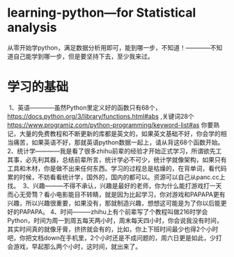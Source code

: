 # learning-python—for Statistical analysis
  从零开始学python，满足数据分析用即可，能到哪一步，不知道！————不知道自己能学到哪一步，但是要坚持下去，至少我来过。
# 学习的基础
 1、英语————虽然Python里定义好的函数只有68个，https://docs.python.org/3/library/functions.html#abs  ,关键词28个 https://www.programiz.com/python-programming/keyword-list#as  你要熟记，大量的免费教程和不断更新的库都是英文的，如果英文基础不好，你会学的相当痛苦，如果英语不好，那就英语python数据一起上，请从背这68个函数开始。
 2、统计学————我是看了很多zhihu前辈的经验才开始正式学习，所谓欲先工其事，必先利其器，总结前辈所言，统计学必不可少，统计学就像架构，如果只有工具和木材，你是做不出来任何东西。学习的过程总是枯燥的，在背单词，看代码累的时候，不妨看看统计学，国外的，国内的都可以。资源可以自己从panc.cc上找。
 3、兴趣———不得不承认，兴趣是最好的老师，你为什么能打游戏打一天而心无旁骛？看小电影能目不转睛，就是因为比起学习，你对游戏和PAPAPA更有兴趣，所以兴趣很重要，如果没有，那就制造兴趣，想想这可能是为了你以后能更好的PAPAPA。
 4、时间———zhihu上有个前辈写了个教程叫做216时学会Python，时间为周一到周五每天两小时，周末每天四小时，你会说我没有时间，其实时间真的就像牙膏，挤挤就会有的，比如，你上下班时间最少也得2个小时吧，你把文档down在手机里，2个小时还是不成问题的，周六日更是如此，少打会游戏，早起那么两个小时，这时间，就出来了。
